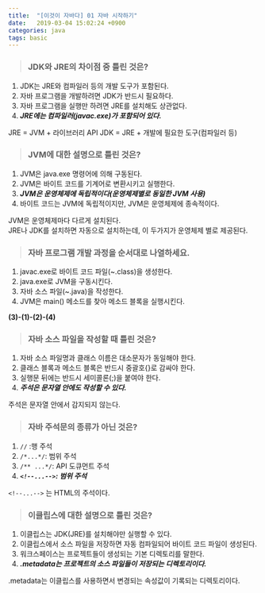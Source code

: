 ```yaml
---
title:  "[이것이 자바다] 01 자바 시작하기"
date:   2019-03-04 15:02:24 +0900
categories: java
tags: basic
---
```


> ### JDK와 JRE의 차이점 중 틀린 것은?

1. JDK는 JRE와 컴파일러 등의 개발 도구가 포함된다.
2. 자바 프로그램을 개발하려면 JDK가 반드시 필요하다.
3. 자바 프로그램을 실행만 하려면 JRE를 설치해도 상관없다.
4. _**JRE에는 컴파일러(javac.exe)가 포함되어 있다.**_

JRE = JVM + 라이브러리 API
JDK = JRE + 개발에 필요한 도구(컴파일러 등)

> ### JVM에 대한 설명으로 틀린 것은?

1. JVM은 java.exe 명령어에 의해 구동된다.
2. JVM은 바이트 코드를 기계어로 변환시키고 실행한다.
3. _**JVM은 운영체제에 독립적이다(운영체제별로 동일한 JVM 사용)**_
4. 바이트 코드는 JVM에 독립적이지만, JVM은 운영체제에 종속적이다.

JVM은 운영체제마다 다르게 설치된다.  
JRE나 JDK를 설치하면 자동으로 설치하는데, 이 두가지가 운영체제 별로 제공된다.  
  
> ### 자바 프로그램 개발 과정을 순서대로 나열하세요.

1. javac.exe로 바이트 코드 파일(~.class)을 생성한다.
2. java.exe로 JVM을 구동시킨다.
3. 자바 소스 파일(~.java)을 작성한다.
4. JVM은 main() 메소드를 찾아 메소드 블록을 실행시킨다.

**(3)-(1)-(2)-(4)**

> ### 자바 소스 파일을 작성할 때 틀린 것은?

1. 자바 소스 파일명과 클래스 이름은 대소문자가 동일해야 한다.
2. 클래스 블록과 메소드 블록은 반드시 중괄호{}로 감싸야 한다.
3. 실행문 뒤에는 반드시 세미콜론(;)을 붙여야 한다.
4. _**주석은 문자열 안에도 작성할 수 있다.**_

주석은 문자열 안에서 감지되지 않는다.  

> ### 자바 주석문의 종류가 아닌 것은?

1. `//` :행 주석
2. `/*...*/`: 범위 주석
3. `/** ...*/`: API 도큐먼트 주석
4. _**`<!--...-->`: 범위 주석**_

`<!--...-->` 는 HTML의 주석이다.  

> ### 이클립스에 대한 설명으로 틀린 것은?

1. 이클립스는 JDK(JRE)를 설치해야만 실행할 수 있다.
2. 이클립스에서 소스 파일을 저장하면 자동 컴파일되어 바이트 코드 파일이 생성된다.
3. 워크스페이스는 프로젝트들이 생성되는 기본 디렉토리를 말한다.
4. _**.metadata는 프로젝트의 소스 파일들이 저장되는 디렉토리이다.**_

.metadata는 이클립스를 사용하면서 변경되는 속성값이 기록되는 디렉토리이다.  